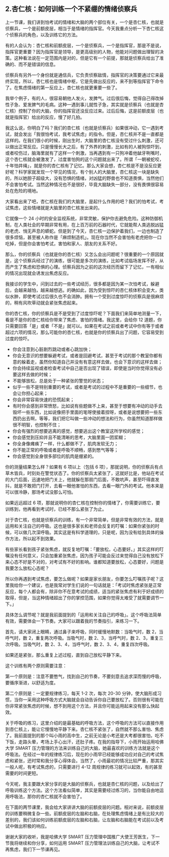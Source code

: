 ## 2.杏仁核：如何训练一个不紧绷的情绪侦察兵
上一节课，我们讲到怕考试的情绪和大脑的两个部位有关，一个是杏仁核，也就是侦察兵，一个是前额皮层，相当于是情绪的指挥官。今天我重点分析一下杏仁核这个侦察兵的角色，以及训练它的方法。


有的人会认为：杏仁核和前额皮层，一个是侦察兵，一个是指挥官，那是不是说，指挥官更重要？因为指挥官是领导，是更高级别的人物，他能对问题做出理智的决策。这种看法说在一定范围内是对的，但是它有一个前提，那就是侦察兵给出了准确的、而不是错误的信息。


侦察兵有另外一个身份就是通信兵，它负责侦察敌情，指挥官的决策要通过它来最终实现，所以，杏仁核也是情绪中枢，它是先做出反应的，来不到等指挥官下命令了。在焦虑情绪的第一反应上，杏仁核也就更重要一些了。


我举个例子，有的人，很容易朝他人发火，发脾气。过后很后悔，觉得自己得改掉性子急、爱发脾气的毛病。这种一遇到事儿就性子急，其实就是侦察兵（也就是杏仁核）控制了你的大脑，你的指挥官还没反应过来。过后后悔，这是前额皮层（也就是指挥官）给出的反应，慢了好几拍。


我这么说，你明白了吗？我们的杏仁核（也就是侦察兵）如果很冲动，它一遇到考试，就会发出「我很怕考试，我考试焦虑」的指令。但是，杏仁核并不是一直都是这样的。在我们很小的时候，刚出生时，大脑里的杏仁核没有受过什么刺激，还可以做出正常反应。只是慢慢长大之后，有了外界的刺激，比如有的人被狗惊吓到，或者咬伤过，脑海里就有了这样一个刺激，当再遇到有一只狗冲着他龇牙咧嘴时，这个杏仁核就会被激发了，过度害怕狗的这个问题就出来了。所谓「一朝被蛇咬，十年怕井绳」，就是你的杏仁核有了记忆。那么大家会想，杏仁核是不是没反应更好呢？科学家就发现一个罕见的情况，有个别人的大脑里，杏仁核这一块是缺失的，所以她胆子超级大，没有恐惧的情绪，对凶猛的野兽也不知道畏惧，当然他们不会害怕考试。当然这种情况也不是很好，毕竟大脑缺失一部分，没有畏惧很容易处在危险的境地。


大家看出来了吧，杏仁核在我们的大脑里，是起什么作用的吧？我们的怕考试，考试焦虑，这些情绪就是大脑里的杏仁核发出来的。


它就像一个 24 小时的安全监视系统，非常灵敏，保护你去避免危险。这种防御机制，在人类社会的早期非常有用，在上百万前的石器时代，它就能帮人类逃脱凶猛的老虎、悄无声息的蟒蛇。但是到了今天，杏仁核一边保护着我们，一边也制造了很多烦恼，甚至被人称作是「麻烦制造机」。现在你当然不会害怕有老虎把你一口吃掉，但是你会害怕考试，害怕和家人、朋友的关系不好。


那么，你的侦察兵（也就是你的杏仁核）又怎么会出问题呢？很重要的一个原因就是，这个侦察兵经过了的演练，很可能是多次的演练，比如考试临场发挥不好，从而产生了焦虑和恐惧的心理。侦察兵因为之前的这次经历而留下了记忆，一有相似的情况出现就会诱发出焦虑反应。


我接诊的学生中，问到过去的一些考试经历，很多都是因为某一次怕考试，躲避后，会越来越怕，越来越想逃。的确如此，因为受到惊吓的杏仁核体积会变大，类似水肿，即使考试过后很久也不会消肿。拥有一个受到过度惊吓的侦察兵是很麻烦的，稍有风吹草动就会紧张焦虑起来。 


你的杏仁核，你的侦察兵是不是受到了过度惊吓呢？下面我们来简单地测量一下，看是不是你的杏仁核给你带来了焦虑、害怕的情绪。我这里，会给你 12 道题，你只需要回答「是」或者「不是」就可以。如果在考试之前或者考试中你有等于或者超过六项的情况，那么可能你的杏仁核，也就是你的侦察兵出了问题，它容易受到过度的惊吓。


* 你会注意到心脏剧烈跳动或者心跳加快；
* 你会无意识的想要躲避考试，或者是回避考试，甚至于考试的那个教室你都有意的躲着走，虽然你知道自己并没有有意这样去做，也会下意识的这样去做；
* 你会持续监视或者检查考试中自己是否出现了错误，即使是当时你觉得没有必要这样去做的时候；
* 不能够放松，总是处于一种紧张的警觉的状态；
* 似乎一些不是特别重要的考试，或者是考试的过程中不是重要的一些细节，也会让你担心起来；
* 你会非常容易快速的恐慌起来；
* 有时你会感到非常愤怒，比如说有些题做不上来，甚至于想要有冲动的动手去毁坏一些东西，比如说像把手里面的笔呀使接着捏呀，或者是说想要把一些东西扔出去啊，等等，我们把它叫做一些冲动的想法和行为，你虽然知道那样做很不明智，也控制不住；
* 你会有强烈的想要逃离的感觉，想要逃出这个教室这所学校的感觉；
* 你会感觉到压抑并且不能清晰的思考，大脑里面一团浆糊；
* 你全身像瘫痪了一样，什么都做不了，肌肉发软无力；
* 你不能正常的呼吸或者是呼吸不顺畅，感到憋气等等；
* 你会感觉到全身很多部位的肌肉是绷紧的。

你的测量结果怎么样？如果有 6 项以上（包括 6 项），那就说明，你的侦察兵有点草木皆兵，时刻处在警觉状态了。你的侦察兵太紧张了，这就好比是，他站在考试的大门后面，迅速地把门关上，他就躲在那扇门后面，不敢吭声，甚至吓得直发抖，就是不敢把门打开，去看一眼他害怕的东西，去看一眼门外的考试。他本来是可以很冷静，那场考试没那么可怕。


如果远远超过 6 项，那就说明你的杏仁核在控制你的情绪了，你需要训练它，要训练到，他再看到考试时，已经不那么紧张了为止。


对于杏仁核，也就是侦察兵的训练，有一个非常简单，但是非常有效的方法，就是运用和关注自己的呼吸。这也是很多家长和老师会反复的叮嘱：如果你紧张的时候，可以做几次深呼吸。其实这是有科学道理的，只是呢，因为没有给到具体的操作方法，所以起不到效果。


有些家长看到孩子紧张焦虑，就反复地叮嘱：「要放松，心态要好。」其实这样的叮嘱没有任何意义，只会加重紧张焦虑，因为孩子可能会反过来觉得自己没有放松下来心态不好是不对的，对考试有不好的影响。谁都知道要放松，心态要好，问题是我要怎么放松心态呢？


所以你再遇到考试焦虑，要怎么做呢？如果是家长朋友，你要怎么叮嘱孩子呢？这里我给你一个建议，也是我常对学生们说的一句话就是：「考试时焦虑紧张是正常反应，每个人都会有，除非你不在意考试的成绩，适当的紧张焦虑有利于好成绩的取得，但是，当这种情绪超出了你的掌控范围，如果你觉得太难受了就需要调节一下。」


具体怎么调节呢？就是我前面提到的「运用和关注自己的呼吸」。这个呼吸法简单有效，需要体会一下节奏。大家可以跟着我的节奏指引，来练习一下。


首先，请大家闭上眼睛，通过鼻子来呼吸，同时缓慢地默数：当吸气时，数 2，当呼气时，数 2，重复两次呼吸。当吸气时，数 2、3，当呼气时，数 2、3，重复三次呼吸。当吸气时，数 2、3、4，当呼气时，数 2、3、4，重复四次呼吸。


如果还是紧张，那么重复上述过程，直到自己放松平静下来。


这个训练有两个原则需要注意：


第一个原则是：注意不要憋气，找到自己的节奏，不要刻意去追求深而慢的呼吸，要循序渐进，以舒适为度。


第二个原则是：一定要规律练习，每天 1-2 次，每次 20-30 分钟，使大脑形成习惯，当你一采用这种呼吸方式大脑就会自动告诉你自己要放松了。否则很有可能在你非常紧张焦虑的时候，想不到用这个方法，并且你可能运用起来没有那么快起效。


关于呼吸的练习，这里介绍的是最基础的呼吸方法，这个呼吸的方法可以直接作用到杏仁核上，能让它慢慢地平静下来。杏仁核不紧张了，自然就不那么害怕、焦虑了。我前面提到的那个叫小雨的高中生，之前无论是小考还是大考都很害怕，吃不下饭，走路头晕，考场上手心出汗，还肚子疼。在我的指导下，小雨开始运用哈佛大学 SMART 压力管理的方法来训练自己的大脑，她最喜欢的训练方法就是这个呼吸法。在经过一年的规律练习后，现在的小雨早已经能够成功应对自己的考试焦虑和紧张，还时常和我分享心得体会。当然了，小雨最初的情况比较严重，那其实一般人呢，有考试焦虑的，只需要进行 4-12 周规律的练习就可以起效，有的甚至需要的时间更短。


今天呢，我主要跟大家分享的是大脑的侦察兵，也就是杏仁核的问题，以及给出了呼吸训练这个方法。这个方法看似简单，其实是需要经过练习的，当你能自由地运用呼吸法，那你的杏仁核就不会害怕了。


在下面的两节课里，我会给大家讲讲大脑的前额皮层的问题。相对来说，前额皮层的训练要稍微复杂一些。前额皮层的左脑和右脑，在处理焦虑情绪上是有比较大的差别的，我们该如何训练前额皮层的左脑和右脑，让左脑和右脑能在考试前以及考试中做出积极的响应。


谢谢大家的收听，我是哈佛大学 SMART 压力管理中国推广大使王芳医生，下一节我将继续和你分享，如何运用 SMART 压力管理法训练自己的大脑，让考试不再焦虑，我们下一节课再见。

